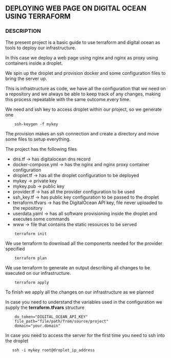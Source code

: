 ## DEPLOYING WEB PAGE ON DIGITAL OCEAN USING TERRAFORM

### DESCRIPTION

The present project is a basic guide to use terraform and digital ocean as
tools to deploy our infrastructure.

In this case we deploy a web page using nginx and nginx as proxy using containers inside a droplet.

We spin up the droplet and provision docker and some configuration files to bring the server up.

This is infrastructure as code, we have all the configuration that we need on
a repository and we always be able to keep track of any changes, making this process repeatable 
with the same outcome every time.

We need and ssh key to access droplet within our project, so we generate one

```
    ssh-keygen -f mykey
```
The provision makes an ssh connection and create a directory and move some files to setup 
everything.

The project has the following files
* dns.tf -> has digitalocean dns record
* docker-compose.yml -> has the nginx and nginx proxy container configuration
* droplet.tf -> has all the droplet configuration to be deployed
* mykey -> private key 
* mykey.pub -> public key
* provider.tf -> has all the provider configuration to be used
* ssh_key.tf -> has public key configuration to be passed to the droplet
* terraform.tfvars -> has the DigitalOcean API key, file never uploaded to the repository
* userdata.yaml -> has all software provisioning inside the droplet and executes some commands
* www -> file that contains the static resources to be served
```
    terraform init
```

We use terraform to download all the components needed for the provider specified

```
    terraform plan
```

We use terraform to generate an output describing all changes to be executed on our
infrastructure.

```
    terraform apply
```
To finish we apply all the changes on our infrastructure as we planned

In case you need to understand the variables used in the configuration 
we supply the **terraform.tfvars** structure

```
    do_token="DIGITAL_OCEAN_API_KEY"
    file_path="file/path/from/source/project"
    domain="your.domain"

```

In case you need to access the server for the first time you need to ssh into the droplet

```
   ssh -i mykey root@droplet_ip_address
```

